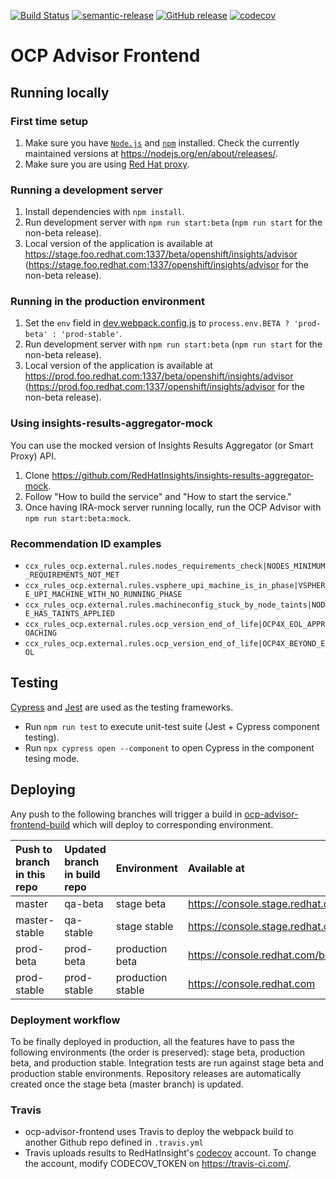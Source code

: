[![Build Status](https://app.travis-ci.com/RedHatInsights/ocp-advisor-frontend.svg?branch=master)](https://app.travis-ci.com/RedHatInsights/ocp-advisor-frontend) [![semantic-release](https://img.shields.io/badge/%20%20%F0%9F%93%A6%F0%9F%9A%80-semantic--release-e10079.svg)](https://github.com/semantic-release/semantic-release) [![GitHub release](https://img.shields.io/github/release/RedHatInsights/ocp-advisor-frontend.svg)](https://github.com/RedHatInsights/ocp-advisor-frontend/releases/latest) [![codecov](https://codecov.io/gh/RedHatInsights/ocp-advisor-frontend/branch/master/graph/badge.svg?token=XC4AD7NQFW)](https://codecov.io/gh/RedHatInsights/ocp-advisor-frontend)


# OCP Advisor Frontend

## Running locally

### First time setup

1. Make sure you have [`Node.js`](https://nodejs.org/en/) and [`npm`](https://www.npmjs.com/) installed. Check the currently maintained versions at https://nodejs.org/en/about/releases/.
2. Make sure you are using [Red Hat proxy](http://hdn.corp.redhat.com/proxy.pac).

### Running a development server

1. Install dependencies with `npm install`.
2. Run development server with `npm run start:beta` (`npm run start` for the non-beta release).
3. Local version of the application is available at https://stage.foo.redhat.com:1337/beta/openshift/insights/advisor (https://stage.foo.redhat.com:1337/openshift/insights/advisor for the non-beta release).

### Running in the production environment

1. Set the `env` field in [dev.webpack.config.js](https://github.com/RedHatInsights/ocp-advisor-frontend/blob/master/config/dev.webpack.config.js) to `process.env.BETA ? 'prod-beta' : 'prod-stable'`.
2. Run development server with `npm run start:beta` (`npm run start` for the non-beta release).
3. Local version of the application is available at https://prod.foo.redhat.com:1337/beta/openshift/insights/advisor (https://prod.foo.redhat.com:1337/openshift/insights/advisor for the non-beta release).

### Using insights-results-aggregator-mock

You can use the mocked version of Insights Results Aggregator (or Smart Proxy) API.

1. Clone https://github.com/RedHatInsights/insights-results-aggregator-mock.
2. Follow "How to build the service" and "How to start the service."
3. Once having IRA-mock server running locally, run the OCP Advisor with `npm run start:beta:mock`.

### Recommendation ID examples

- `ccx_rules_ocp.external.rules.nodes_requirements_check|NODES_MINIMUM_REQUIREMENTS_NOT_MET`
- `ccx_rules_ocp.external.rules.vsphere_upi_machine_is_in_phase|VSPHERE_UPI_MACHINE_WITH_NO_RUNNING_PHASE`
- `ccx_rules_ocp.external.rules.machineconfig_stuck_by_node_taints|NODE_HAS_TAINTS_APPLIED`
- `ccx_rules_ocp.external.rules.ocp_version_end_of_life|OCP4X_EOL_APPROACHING`
- `ccx_rules_ocp.external.rules.ocp_version_end_of_life|OCP4X_BEYOND_EOL`

## Testing

[Cypress](https://docs.cypress.io/guides/component-testing) and [Jest](https://jestjs.io/) are used as the testing frameworks.

- Run `npm run test` to execute unit-test suite (Jest + Cypress component testing).
- Run `npx cypress open --component` to open Cypress in the component tesing mode.

## Deploying

Any push to the following branches will trigger a build in [ocp-advisor-frontend-build](https://github.com/RedHatInsights/ocp-advisor-frontend-build) which will deploy to corresponding environment.

| Push to branch in this repo  | Updated branch in build repo  | Environment       | Available at
| :--------------------------- | :---------------------------- | :---------------- | :-----------
| master                       | qa-beta                       | stage beta        | https://console.stage.redhat.com/beta
| master-stable                | qa-stable                     | stage stable      | https://console.stage.redhat.com
| prod-beta                    | prod-beta                     | production beta   | https://console.redhat.com/beta 
| prod-stable                  | prod-stable                   | production stable | https://console.redhat.com

### Deployment workflow

To be finally deployed in production, all the features have to pass the following environments (the order is preserved): stage beta, production beta, and production stable. Integration tests are run against stage beta and production stable environments. Repository releases are automatically created once the stage beta (master branch) is updated.

### Travis

- ocp-advisor-frontend uses Travis to deploy the webpack build to another Github repo defined in `.travis.yml`
- Travis uploads results to RedHatInsight's [codecov](https://codecov.io) account. To change the account, modify CODECOV_TOKEN on https://travis-ci.com/.
